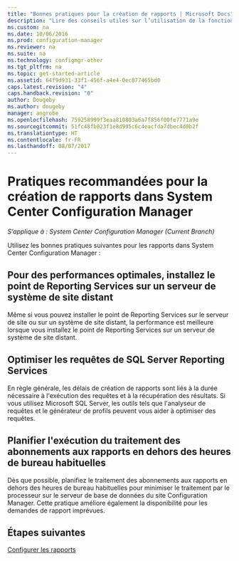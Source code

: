 ```yaml
---
title: "Bonnes pratiques pour la création de rapports | Microsoft Docs"
description: "Lire des conseils utiles sur l’utilisation de la fonction de rapport de System Center Configuration Manager."
ms.custom: na
ms.date: 10/06/2016
ms.prod: configuration-manager
ms.reviewer: na
ms.suite: na
ms.technology: configmgr-other
ms.tgt_pltfrm: na
ms.topic: get-started-article
ms.assetid: 64f9d931-33f1-456f-a4e4-0ec077465bd0
caps.latest.revision: "4"
caps.handback.revision: "0"
author: Dougeby
ms.author: dougeby
manager: angrobe
ms.openlocfilehash: 759258999f3eaa810803a6a7f856f00fe7771a9e
ms.sourcegitcommit: 51fc48fb023f1e8d995c6c4eacfda7dbec4d0b2f
ms.translationtype: HT
ms.contentlocale: fr-FR
ms.lasthandoff: 08/07/2017
---
```

# <a name="best-practices-for-reporting-in-system-center-configuration-manager"></a>Pratiques recommandées pour la création de rapports dans System Center Configuration Manager

*S’applique à : System Center Configuration Manager (Current Branch)*

Utilisez les bonnes pratiques suivantes pour les rapports dans System Center Configuration Manager :  

## <a name="for-best-performance-install-the-reporting-services-point-on-a-remote-site-system-server"></a>Pour des performances optimales, installez le point de Reporting Services sur un serveur de système de site distant  
 Même si vous pouvez installer le point de Reporting Services sur le serveur de site ou sur un système de site distant, la performance est meilleure lorsque vous installez le point de Reporting Services sur un serveur de système de site distant.  

## <a name="optimize-sql-server-reporting-services-queries"></a>Optimiser les requêtes de SQL Server Reporting Services  
 En règle générale, les délais de création de rapports sont liés à la durée nécessaire à l'exécution des requêtes et à la récupération des résultats. Si vous utilisez Microsoft SQL Server, les outils tels que l'analyseur de requêtes et le générateur de profils peuvent vous aider à optimiser des requêtes.  

## <a name="schedule-report-subscription-processing-to-run-outside-standard-office-hours"></a>Planifier l'exécution du traitement des abonnements aux rapports en dehors des heures de bureau habituelles  
 Dès que possible, planifiez le traitement des abonnements aux rapports en dehors des heures de bureau habituelles pour minimiser le traitement par le processeur sur le serveur de base de données du site Configuration Manager. Cette pratique améliore également la disponibilité pour les demandes de rapport imprévues.  

## <a name="next-steps"></a>Étapes suivantes
[Configurer les rapports](configuring-reporting.md)
